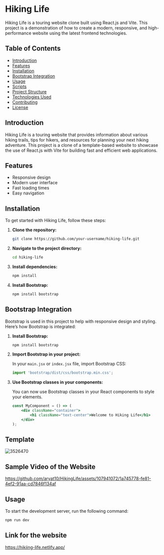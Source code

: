 # Hiking Life

Hiking Life is a touring website clone built using React.js and Vite. This project is a demonstration of how to create a modern, responsive, and high-performance website using the latest frontend technologies.

## Table of Contents

- [Introduction](#introduction)
- [Features](#features)
- [Installation](#installation)
- [Bootstrap Integration](#bootstrap-integration)
- [Usage](#usage)
- [Scripts](#scripts)
- [Project Structure](#project-structure)
- [Technologies Used](#technologies-used)
- [Contributing](#contributing)
- [License](#license)

## Introduction

Hiking Life is a touring website that provides information about various hiking trails, tips for hikers, and resources for planning your next hiking adventure. This project is a clone of a template-based website to showcase the use of React.js with Vite for building fast and efficient web applications.

## Features

- Responsive design
- Modern user interface
- Fast loading times
- Easy navigation

## Installation

To get started with Hiking Life, follow these steps:

1. **Clone the repository:**

    ```bash
    git clone https://github.com/your-username/hiking-life.git
    ```

2. **Navigate to the project directory:**

    ```bash
    cd hiking-life
    ```

3. **Install dependencies:**

    ```bash
    npm install
    ```

4. **Install Bootstrap:**

    ```bash
    npm install bootstrap
    ```

## Bootstrap Integration

Bootstrap is used in this project to help with responsive design and styling. Here’s how Bootstrap is integrated:

1. **Install Bootstrap:**

    ```bash
    npm install bootstrap
    ```

2. **Import Bootstrap in your project:**

    In your `main.jsx` or `index.jsx` file, import Bootstrap CSS:

    ```jsx
    import 'bootstrap/dist/css/bootstrap.min.css';
    ```

3. **Use Bootstrap classes in your components:**

    You can now use Bootstrap classes in your React components to style your elements.

    ```jsx
    const MyComponent = () => (
        <div className="container">
            <h1 className="text-center">Welcome to Hiking Life</h1>
        </div>
    );
    ```

## Template 


![3526470](https://github.com/aryat10/HikingLife/assets/107941072/62a5fd3c-026a-4952-8a9a-4087799a9fe9)





## Sample Video of the Website




https://github.com/aryat10/HikingLife/assets/107941072/1a745778-fe81-4ef2-91aa-cd7846f134af






## Usage

To start the development server, run the following command:

```bash
npm run dev
```

## Link for the website
https://hikiing-life.netlify.app/






